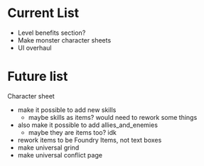 # Current List
 - Level benefits section?
 - Make monster character sheets
 - UI overhaul

# Future list
Character sheet
 - make it possible to add new skills
    - maybe skills as items? would need to rework some things
 - also make it possible to add allies_and_enemies
    - maybe they are items too? idk
 - rework items to be Foundry Items, not text boxes
 - make universal grind
 - make universal conflict page